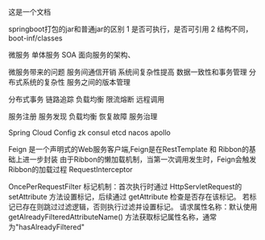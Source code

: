 这是一个文档


springboot打包的jar和普通jar的区别
1 是否可执行，是否可引用
2 结构不同，boot-inf/classes

微服务
单体服务
SOA 面向服务的架构、

微服务带来的问题
服务间通信开销
系统间复杂性提高
数据一致性和事务管理
分布式系统的复杂性
服务之间的版本管理


分布式事务 链路追踪 负载均衡 限流熔断 远程调用

服务注册 服务发现 负载均衡 恢复故障 服务治理

Spring Cloud Config zk consul etcd nacos apollo 

Feign 是一个声明式的Web服务客户端,Feign是在RestTemplate 和 Ribbon的基础上进一步封装
由于Ribbon的懒加载机制，当第一次调用发生时，Feign会触发Ribbon的加载过程
RequestInterceptor


OncePerRequestFilter 
标记机制‌：首次执行时通过 HttpServletRequest的 setAttribute 方法设置标记，后续通过 getAttribute 检查是否存在该标记。
若标记已存在则跳过过滤逻辑，否则执行过滤并设置标记。
‌请求属性名称‌：默认使用 getAlreadyFilteredAttributeName() 方法获取标记属性名称，通常为"hasAlreadyFiltered"
